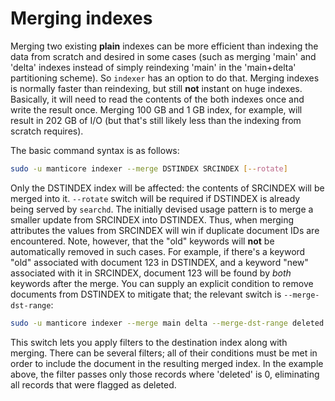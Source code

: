 # Merging indexes 

Merging two existing **plain** indexes can be more efficient than indexing the data from scratch and desired in some cases (such as merging 'main' and 'delta' indexes instead of simply reindexing 'main' in the 'main+delta' partitioning scheme). So `indexer` has an option to do that. Merging indexes is normally faster than reindexing, but still **not** instant on huge indexes. Basically, it will need to read the contents of the both indexes once and write the result once. Merging 100 GB and 1 GB index, for example, will result in 202 GB of I/O (but that's still likely less than the indexing from scratch requires).

The basic command syntax is as follows:

```bash
sudo -u manticore indexer --merge DSTINDEX SRCINDEX [--rotate]
```

Only the DSTINDEX index will be affected: the contents of SRCINDEX will be merged into it. `--rotate` switch will be required if DSTINDEX is already being served by `searchd`. The initially devised usage pattern is to merge a smaller update from SRCINDEX into DSTINDEX. Thus, when merging attributes the values from SRCINDEX will win if duplicate document IDs are encountered. Note, however, that the "old" keywords will **not** be automatically removed in such cases. For example, if there's a keyword "old" associated with document 123 in DSTINDEX, and a keyword "new" associated with it in SRCINDEX, document 123 will be found by *both* keywords after the merge. You can supply an explicit condition to remove documents from DSTINDEX to mitigate that; the relevant switch is `--merge-dst-range`:

```bash
sudo -u manticore indexer --merge main delta --merge-dst-range deleted 0 0
```

This switch lets you apply filters to the destination index along with merging. There can be several filters; all of their conditions must be met in order to include the document in the resulting merged index. In the example above, the filter passes only those records where 'deleted' is 0, eliminating all records that were flagged as deleted.